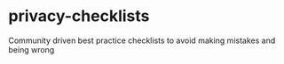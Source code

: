 # privacy-checklists
Community driven best practice checklists to avoid making mistakes and being wrong
